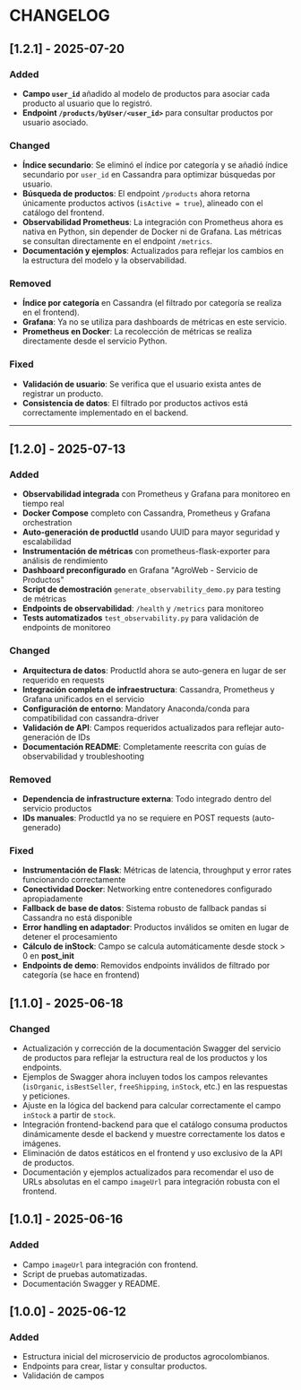 # CHANGELOG

## [1.2.1] - 2025-07-20
### Added
- **Campo `user_id`** añadido al modelo de productos para asociar cada producto al usuario que lo registró.
- **Endpoint `/products/byUser/<user_id>`** para consultar productos por usuario asociado.

### Changed
- **Índice secundario**: Se eliminó el índice por categoría y se añadió índice secundario por `user_id` en Cassandra para optimizar búsquedas por usuario.
- **Búsqueda de productos**: El endpoint `/products` ahora retorna únicamente productos activos (`isActive = true`), alineado con el catálogo del frontend.
- **Observabilidad Prometheus**: La integración con Prometheus ahora es nativa en Python, sin depender de Docker ni de Grafana. Las métricas se consultan directamente en el endpoint `/metrics`.
- **Documentación y ejemplos**: Actualizados para reflejar los cambios en la estructura del modelo y la observabilidad.

### Removed
- **Índice por categoría** en Cassandra (el filtrado por categoría se realiza en el frontend).
- **Grafana**: Ya no se utiliza para dashboards de métricas en este servicio.
- **Prometheus en Docker**: La recolección de métricas se realiza directamente desde el servicio Python.

### Fixed
- **Validación de usuario**: Se verifica que el usuario exista antes de registrar un producto.
- **Consistencia de datos**: El filtrado por productos activos está correctamente implementado en el backend.

---

## [1.2.0] - 2025-07-13
### Added
- **Observabilidad integrada** con Prometheus y Grafana para monitoreo en tiempo real
- **Docker Compose** completo con Cassandra, Prometheus y Grafana orchestration
- **Auto-generación de productId** usando UUID para mayor seguridad y escalabilidad
- **Instrumentación de métricas** con prometheus-flask-exporter para análisis de rendimiento
- **Dashboard preconfigurado** en Grafana "AgroWeb - Servicio de Productos"
- **Script de demostración** `generate_observability_demo.py` para testing de métricas
- **Endpoints de observabilidad**: `/health` y `/metrics` para monitoreo
- **Tests automatizados** `test_observability.py` para validación de endpoints de monitoreo

### Changed
- **Arquitectura de datos**: ProductId ahora se auto-genera en lugar de ser requerido en requests
- **Integración completa de infraestructura**: Cassandra, Prometheus y Grafana unificados en el servicio
- **Configuración de entorno**: Mandatory Anaconda/conda para compatibilidad con cassandra-driver
- **Validación de API**: Campos requeridos actualizados para reflejar auto-generación de IDs
- **Documentación README**: Completamente reescrita con guías de observabilidad y troubleshooting

### Removed
- **Dependencia de infrastructure externa**: Todo integrado dentro del servicio productos
- **IDs manuales**: ProductId ya no se requiere en POST requests (auto-generado)

### Fixed
- **Instrumentación de Flask**: Métricas de latencia, throughput y error rates funcionando correctamente
- **Conectividad Docker**: Networking entre contenedores configurado apropiadamente
- **Fallback de base de datos**: Sistema robusto de fallback pandas si Cassandra no está disponible
- **Error handling en adaptador**: Productos inválidos se omiten en lugar de detener el procesamiento
- **Cálculo de inStock**: Campo se calcula automáticamente desde stock > 0 en __post_init__
- **Endpoints de demo**: Removidos endpoints inválidos de filtrado por categoría (se hace en frontend)

## [1.1.0] - 2025-06-18
### Changed
- Actualización y corrección de la documentación Swagger del servicio de productos para reflejar la estructura real de los productos y los endpoints.
- Ejemplos de Swagger ahora incluyen todos los campos relevantes (`isOrganic`, `isBestSeller`, `freeShipping`, `inStock`, etc.) en las respuestas y peticiones.
- Ajuste en la lógica del backend para calcular correctamente el campo `inStock` a partir de `stock`.
- Integración frontend-backend para que el catálogo consuma productos dinámicamente desde el backend y muestre correctamente los datos e imágenes.
- Eliminación de datos estáticos en el frontend y uso exclusivo de la API de productos.
- Documentación y ejemplos actualizados para recomendar el uso de URLs absolutas en el campo `imageUrl` para integración robusta con el frontend.

## [1.0.1] - 2025-06-16
### Added
- Campo `imageUrl` para integración con frontend.
- Script de pruebas automatizadas.
- Documentación Swagger y README.

## [1.0.0] - 2025-06-12
### Added
- Estructura inicial del microservicio de productos agrocolombianos.
- Endpoints para crear, listar y consultar productos.
- Validación de campos